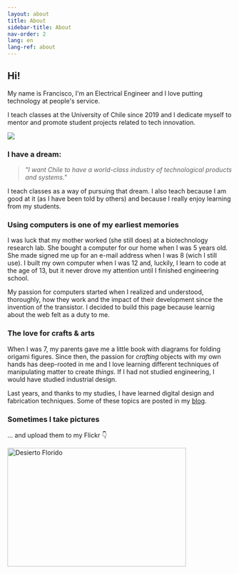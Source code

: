 ```yaml
---
layout: about
title: About
sidebar-title: About
nav-order: 2
lang: en
lang-ref: about
---
```


<div class="about-intro">
    <div class="description">
        <h2>Hi!</h2>
        <p>My name is Francisco, I'm an Electrical Engineer and I love putting technology at people's service.</p>
        <p>I teach classes at the University of Chile since 2019 and I dedicate myself to mentor and promote student projects related to tech innovation.</p>
    </div>
    <img src="{{ '/' | relative_url }}assets/img/me.png" class="profile-pic">
</div>

### I have a dream:
>*"I want Chile to have a world-class industry of technological products and systems."*

I teach classes as a way of pursuing that dream. I also teach because I am good at it (as I have been told by others) and because I really enjoy learning from my students.

### Using computers is one of my earliest memories
I was luck that my mother worked (she still does) at a biotechnology research lab. She bought a computer for our home when I was 5 years old. She made signed me up for an e-mail address when I was 8 (wich I still use). I built my own computer when I was 12 and, luckily, I learn to code at the age of 13, but it never drove my attention until I finished engineering school.

My passion for computers started when I realized and understood, thoroughly, how they work and the impact of their development since the invention of the transistor. I decided to build this page because learnig about the web felt as a duty to me.
### The love for crafts & arts
When I was 7, my parents gave me a little book with diagrams for folding origami figures. Since then, the passion for *crafting* objects with my own hands has deep-rooted in me and I love learning different techniques of manipulating matter to create *things*. If I had not studied engineering, I would have studied industrial design.


Last years, and thanks to my studies, I have learned digital design and fabrication techniques. Some of these topics are posted in my [blog](https://blog.franciscocasado.cl).



### Sometimes I take pictures
... and upload them to my Flickr :point_down:

<a data-flickr-embed="true" href="https://www.flickr.com/photos/fcasado/albums/72157685522794702" title="Desierto Florido"><img src="https://live.staticflickr.com/4410/37293171191_cdfce5d36f_h.jpg" width="400" height="266" alt="Desierto Florido"></a><script async src="//embedr.flickr.com/assets/client-code.js" charset="utf-8"></script>

